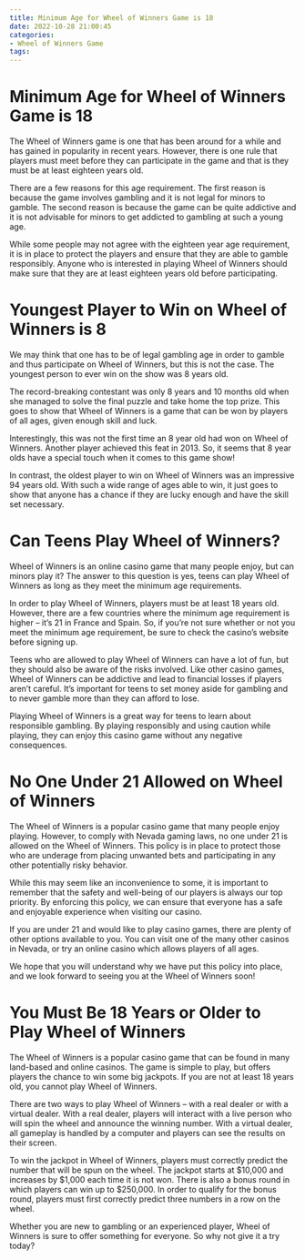 ```yaml
---
title: Minimum Age for Wheel of Winners Game is 18
date: 2022-10-28 21:00:45
categories:
- Wheel of Winners Game
tags:
---
```



#  Minimum Age for Wheel of Winners Game is 18

The Wheel of Winners game is one that has been around for a while and has gained in popularity in recent years. However, there is one rule that players must meet before they can participate in the game and that is they must be at least eighteen years old.

There are a few reasons for this age requirement. The first reason is because the game involves gambling and it is not legal for minors to gamble. The second reason is because the game can be quite addictive and it is not advisable for minors to get addicted to gambling at such a young age.

While some people may not agree with the eighteen year age requirement, it is in place to protect the players and ensure that they are able to gamble responsibly. Anyone who is interested in playing Wheel of Winners should make sure that they are at least eighteen years old before participating.

#  Youngest Player to Win on Wheel of Winners is 8

We may think that one has to be of legal gambling age in order to gamble and thus participate on Wheel of Winners, but this is not the case. The youngest person to ever win on the show was 8 years old.

The record-breaking contestant was only 8 years and 10 months old when she managed to solve the final puzzle and take home the top prize. This goes to show that Wheel of Winners is a game that can be won by players of all ages, given enough skill and luck.

Interestingly, this was not the first time an 8 year old had won on Wheel of Winners. Another player achieved this feat in 2013. So, it seems that 8 year olds have a special touch when it comes to this game show!

In contrast, the oldest player to win on Wheel of Winners was an impressive 94 years old. With such a wide range of ages able to win, it just goes to show that anyone has a chance if they are lucky enough and have the skill set necessary.

#  Can Teens Play Wheel of Winners?

Wheel of Winners is an online casino game that many people enjoy, but can minors play it? The answer to this question is yes, teens can play Wheel of Winners as long as they meet the minimum age requirements.

In order to play Wheel of Winners, players must be at least 18 years old. However, there are a few countries where the minimum age requirement is higher – it’s 21 in France and Spain. So, if you’re not sure whether or not you meet the minimum age requirement, be sure to check the casino’s website before signing up.

Teens who are allowed to play Wheel of Winners can have a lot of fun, but they should also be aware of the risks involved. Like other casino games, Wheel of Winners can be addictive and lead to financial losses if players aren’t careful. It’s important for teens to set money aside for gambling and to never gamble more than they can afford to lose.

Playing Wheel of Winners is a great way for teens to learn about responsible gambling. By playing responsibly and using caution while playing, they can enjoy this casino game without any negative consequences.

#  No One Under 21 Allowed on Wheel of Winners

The Wheel of Winners is a popular casino game that many people enjoy playing. However, to comply with Nevada gaming laws, no one under 21 is allowed on the Wheel of Winners. This policy is in place to protect those who are underage from placing unwanted bets and participating in any other potentially risky behavior.

While this may seem like an inconvenience to some, it is important to remember that the safety and well-being of our players is always our top priority. By enforcing this policy, we can ensure that everyone has a safe and enjoyable experience when visiting our casino.

If you are under 21 and would like to play casino games, there are plenty of other options available to you. You can visit one of the many other casinos in Nevada, or try an online casino which allows players of all ages.

We hope that you will understand why we have put this policy into place, and we look forward to seeing you at the Wheel of Winners soon!

#  You Must Be 18 Years or Older to Play Wheel of Winners

The Wheel of Winners is a popular casino game that can be found in many land-based and online casinos. The game is simple to play, but offers players the chance to win some big jackpots. If you are not at least 18 years old, you cannot play Wheel of Winners.

There are two ways to play Wheel of Winners – with a real dealer or with a virtual dealer. With a real dealer, players will interact with a live person who will spin the wheel and announce the winning number. With a virtual dealer, all gameplay is handled by a computer and players can see the results on their screen.

To win the jackpot in Wheel of Winners, players must correctly predict the number that will be spun on the wheel. The jackpot starts at $10,000 and increases by $1,000 each time it is not won. There is also a bonus round in which players can win up to $250,000. In order to qualify for the bonus round, players must first correctly predict three numbers in a row on the wheel.

Whether you are new to gambling or an experienced player, Wheel of Winners is sure to offer something for everyone. So why not give it a try today?